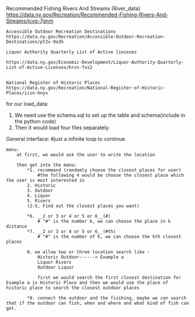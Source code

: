    Recommended Fishing Rivers And Streams (River_data)
    https://data.ny.gov/Recreation/Recommended-Fishing-Rivers-And-Streams/jcxg-7gnm

    Accessible Outdoor Recreation Destinations
    https://data.ny.gov/Recreation/Accessible-Outdoor-Recreation-Destinations/pt2v-9a3h

    Liquor Authority Quarterly List of Active linceses

    https://data.ny.gov/Economic-Development/Liquor-Authority-Quarterly-List-of-Active-Licenses/hrvs-fxs2


    National Register of Historic Places
    https://data.ny.gov/Recreation/National-Register-of-Historic-Places/iisn-hnyv



for our load_data:
1. We need use the schema.sql to set up the table and schema(include in the python code)
2. Then it would load four files separately.



General interface:
    #just a infinite loop to continue

    menu:
        at first, we would ask the user to write the location
        
        then get into the manu:
            *1. recommand (randomly choose the closest places for user)
                #the following 4 would be choose the closest place which the user is most interested in 
            2. Historic
            3. Outdoor
            4. Liquor
            5. Rivers
            (2-5, Find out the closest places you want)

            *6. __2 or 3 or 4 or 5 or 6__(#) 
                # "#" is the number k, we can choose the place in k distance
            *7. __2 or 3 or 4 or 5 or 6__(#th)
                # "#" is the number of k, we can choose the kth closest places

            8. we allow two or three location search like : 
                Historic Outdoor------> Example a 
                Liquor Rivers
                Outdoor Liquor

                first we would search the first closest destination for Example a is Historic Place and then we would use the place of historic place to search the closest outdoor places 
            
            *9. connect the outdoor and the fisihing, maybe we can search that if the outdoor can fish, when and where and what kind of fish can get. 

            
            
